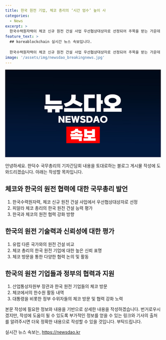 ```yaml
---
title: 한국 원전 기업, 체코 총리의 ‘시간 엄수’ 높이 사
categories:
  - News
excerpt: >
  한국수력원자력이 체코 신규 원전 건설 사업 우선협상대상자로 선정되어 주목을 받는 가운데, 한덕수 국무총리는 한국의 원전 건설 능력을 높이 평가한 체코 총리의 발언을 소개하며 성과를 강조했다. 한국의 원전 기업들이 신뢰받는 이유를 강조하고, 해당 사업이 한국과 체코의 협력 강화에 이바지할 것으로 기대했다. 또한, 체코를 방문한 한국 관련자들의 활발한 활동을 소개하며, 정부가 계약이 성사되도록 총력을 다할 것을 강조했다.
feature_text: >
  ## koreablockchain 실시간 뉴스 속보입니다.

  한국수력원자력이 체코 신규 원전 건설 사업 우선협상대상자로 선정되어 주목을 받는 가운데, 한덕수 국무총리는 한국의 원전 건설 능력을 높이 평가한 체코 총리의 발언을 소개하며 성과를 강조했다. 한국의 원전 기업들이 신뢰받는 이유를 강조하고, 해당 사업이 한국과 체코의 협력 강화에 이바지할 것으로 기대했다. 또한, 체코를 방문한 한국 관련자들의 활발한 활동을 소개하며, 정부가 계약이 성사되도록 총력을 다할 것을 강조했다.
image: '/assets/img/newsdao_breakingnews.jpg'
---
```


<p><img src="/assets/img/newsdao_breakingnews.jpg" alt="koreablockchain 속보" /></p>

<p>안녕하세요. 한덕수 국무총리의 기자간담회 내용을 토대로하는 블로그 게시물 작성에 도와드리겠습니다. 아래는 작성할 목차입니다.</p>

<h2 data-ke-size="size26">체코와 한국의 원전 협력에 대한 국무총리 발언</h2>

<ol>
<li>한국수력원자력, 체코 신규 원전 건설 사업에서 우선협상대상자로 선정</li>
<li>피알라 체코 총리의 한국 원전 건설 능력 평가</li>
<li>한국과 체코의 원전 협력 강화 방향</li>
</ol>

<h2 data-ke-size="size26">한국의 원전 기술력과 신뢰성에 대한 평가</h2>

<ol>
<li>유럽 다른 국가와의 원전 건설 비교</li>
<li>체코 총리의 한국 원전 기업에 대한 높은 신뢰 표명</li>
<li>체코 방문을 통한 다양한 협력 논의 및 활동</li>
</ol>

<h2 data-ke-size="size26">한국의 원전 기업들과 정부의 협력과 지원</h2>

<ol>
<li>산업통상자원부 장관과 한국 원전 기업들의 체코 방문</li>
<li>체코에서의 한수원 활동 내역</li>
<li>대통령을 비롯한 정부 수위자들의 체코 방문 및 협력 강화 노력</li>
</ol>

<p>본문 작성에 필요한 정보와 내용을 기반으로 상세한 내용을 작성하겠습니다. 번거로우시겠지만, 작성에 도움이 될 수 있도록 부가적인 정보를 얻을 수 있는 링크와 기사의 출처를 알려주시면 더욱 정확한 내용으로 작성할 수 있을 것입니다. 부탁드립니다.</p>
실시간 뉴스 속보는, <a href="https://newsdao.kr" rel="dofollow">https://newsdao.kr</a>



